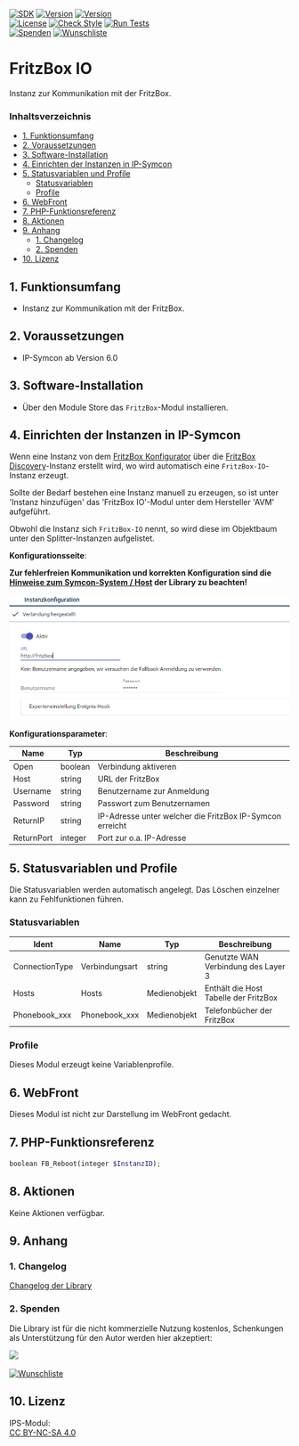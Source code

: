 [![SDK](https://img.shields.io/badge/Symcon-PHPModul-red.svg)](https://www.symcon.de/service/dokumentation/entwicklerbereich/sdk-tools/sdk-php/)
[![Version](https://img.shields.io/badge/Modul%20version-0.82-blue.svg)]()
[![Version](https://img.shields.io/badge/Symcon%20Version-6.0%20%3E-green.svg)](https://www.symcon.de/de/service/dokumentation/installation/migrationen/v60-v61-q1-2022/)  
[![License](https://img.shields.io/badge/License-CC%20BY--NC--SA%204.0-green.svg)](https://creativecommons.org/licenses/by-nc-sa/4.0/)
[![Check Style](https://github.com/Nall-chan/FritzBox/workflows/Check%20Style/badge.svg)](https://github.com/Nall-chan/FritzBox/actions) [![Run Tests](https://github.com/Nall-chan/FritzBox/workflows/Run%20Tests/badge.svg)](https://github.com/Nall-chan/FritzBox/actions)  
[![Spenden](https://www.paypalobjects.com/de_DE/DE/i/btn/btn_donate_SM.gif)](#2-spenden)
[![Wunschliste](https://img.shields.io/badge/Wunschliste-Amazon-ff69fb.svg)](#2-spenden)  

# FritzBox IO <!-- omit in toc -->
Instanz zur Kommunikation mit der FritzBox.  

### Inhaltsverzeichnis <!-- omit in toc -->

- [1. Funktionsumfang](#1-funktionsumfang)
- [2. Voraussetzungen](#2-voraussetzungen)
- [3. Software-Installation](#3-software-installation)
- [4. Einrichten der Instanzen in IP-Symcon](#4-einrichten-der-instanzen-in-ip-symcon)
- [5. Statusvariablen und Profile](#5-statusvariablen-und-profile)
  - [Statusvariablen](#statusvariablen)
  - [Profile](#profile)
- [6. WebFront](#6-webfront)
- [7. PHP-Funktionsreferenz](#7-php-funktionsreferenz)
- [8. Aktionen](#8-aktionen)
- [9. Anhang](#9-anhang)
  - [1. Changelog](#1-changelog)
  - [2. Spenden](#2-spenden)
- [10. Lizenz](#10-lizenz)

## 1. Funktionsumfang

* Instanz zur Kommunikation mit der FritzBox.  

## 2. Voraussetzungen

- IP-Symcon ab Version 6.0

## 3. Software-Installation

* Über den Module Store das `FritzBox`-Modul installieren.

## 4. Einrichten der Instanzen in IP-Symcon

 Wenn eine Instanz von dem  [FritzBox Konfigurator](../FritzBox%20Configurator/README.md) über die [FritzBox Discovery](../FritzBox%20Discovery/README.md)-Instanz erstellt wird, wo wird automatisch eine `FritzBox-IO`-Instanz erzeugt.  

 Sollte der Bedarf bestehen eine Instanz manuell zu erzeugen, so ist unter 'Instanz hinzufügen' das 'FritzBox IO'-Modul unter dem Hersteller 'AVM' aufgeführt.  

Obwohl die Instanz sich `FritzBox-IO` nennt, so wird diese im Objektbaum unter den Splitter-Instanzen aufgelistet.

__Konfigurationsseite__:

**Zur fehlerfreien Kommunikation und korrekten Konfiguration sind die [Hinweise zum Symcon-System / Host](../README.md#hinweise-zum-symcon-system--host) der Library zu beachten!**  

![Config](imgs/config.png)  

__Konfigurationsparameter__:  

| Name       | Typ     | Beschreibung                                             |
| ---------- | ------- | -------------------------------------------------------- |
| Open       | boolean | Verbindung aktiveren                                     |
| Host       | string  | URL der FritzBox                                         |
| Username   | string  | Benutzername zur Anmeldung                               |
| Password   | string  | Passwort zum Benutzernamen                               |
| ReturnIP   | string  | IP-Adresse unter welcher die FritzBox IP-Symcon erreicht |
| ReturnPort | integer | Port zur o.a. IP-Adresse                                 |

## 5. Statusvariablen und Profile

Die Statusvariablen werden automatisch angelegt. Das Löschen einzelner kann zu Fehlfunktionen führen.

### Statusvariablen

| Ident          | Name           | Typ          | Beschreibung                          |
| -------------- | -------------- | ------------ | ------------------------------------- |
| ConnectionType | Verbindungsart | string       | Genutzte WAN Verbindung des Layer 3   |
| Hosts          | Hosts          | Medienobjekt | Enthält die Host Tabelle der FritzBox |
| Phonebook_xxx  | Phonebook_xxx  | Medienobjekt | Telefonbücher der FritzBox            |

### Profile

Dieses Modul erzeugt keine Variablenprofile.  

## 6. WebFront

Dieses Modul ist nicht zur Darstellung im WebFront gedacht.

## 7. PHP-Funktionsreferenz

```php
boolean FB_Reboot(integer $InstanzID);
```

## 8. Aktionen

Keine Aktionen verfügbar.

## 9. Anhang

### 1. Changelog

[Changelog der Library](../README.md#changelog)

### 2. Spenden

  Die Library ist für die nicht kommerzielle Nutzung kostenlos, Schenkungen als Unterstützung für den Autor werden hier akzeptiert:  

<a href="https://www.paypal.com/donate?hosted_button_id=G2SLW2MEMQZH2" target="_blank"><img src="https://www.paypalobjects.com/de_DE/DE/i/btn/btn_donate_LG.gif" border="0" /></a>  

[![Wunschliste](https://img.shields.io/badge/Wunschliste-Amazon-ff69fb.svg)](https://www.amazon.de/hz/wishlist/ls/YU4AI9AQT9F?ref_=wl_share) 

## 10. Lizenz

  IPS-Modul:  
  [CC BY-NC-SA 4.0](https://creativecommons.org/licenses/by-nc-sa/4.0/)  

